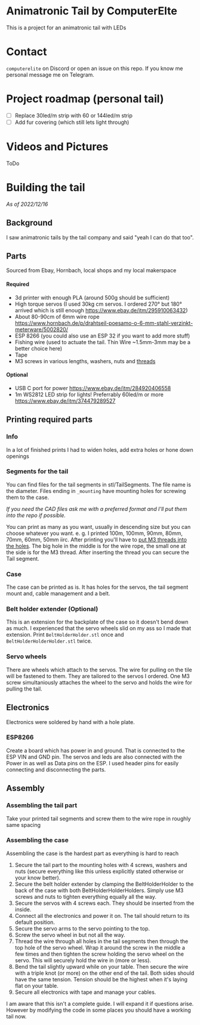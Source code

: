 # Animatronic Tail by ComputerElte
This is a project for an animatronic tail with LEDs

# Contact
`computerelite` on Discord or open an issue on this repo. If you know me personal message me on Telegram.

# Project roadmap (personal tail)
* [ ] Replace 30led/m strip with 60 or 144led/m strip
* [ ] Add fur covering (which still lets light through)

# Videos and Pictures
ToDo 

# Building the tail
*As of 2022/12/16*
## Background
I saw animatronic tails by the tail company and said "yeah I can do that too".

## Parts
Sourced from Ebay, Hornbach, local shops and my local makerspace
#### Required
- 3d printer with enough PLA (around 500g should be sufficient)
- High torque servos (I used 30kg cm servos. I ordered 270° but 180° arrived which is still enough https://www.ebay.de/itm/295910063432)
- About 80-90cm of 6mm wire rope https://www.hornbach.de/p/drahtseil-poesamo-o-6-mm-stahl-verzinkt-meterware/5002820/
- ESP 8266 (you could also use an ESP 32 if you want to add more stuff)
- Fishing wire (used to actuate the tail. Thin Wire ~1.5mm-3mm may be a better choice here)
- Tape
- M3 screws in various lengths, washers, nuts and [threads](https://www.amazon.de/Gewindeeinsatz-Einpressmutter-Gewindebuchsen-Kunststoff-Box-Kunststoffteiledurch/dp/B09B7F2XM3/)

#### Optional
- USB C port for power https://www.ebay.de/itm/284920406558
- 1m WS2812 LED strip for lights! Preferrably 60led/m or more https://www.ebay.de/itm/374479289527

## Printing required parts
### Info
In a lot of finished prints I had to widen holes, add extra holes or hone down openings

### Segments for the tail
You can find files for the tail segments in stl/TailSegments. The file name is the diameter. Files ending in `_mounting` have mounting holes for screwing them to the case.

*If you need the CAD files ask me with a preferred format and I'll put them into the repo if possible.*

You can print as many as you want, usually in descending size but you can choose whatever you want. e. g. I printed 100m, 100mm, 90mm, 80mm, 70mm, 60mm, 50mm iirc.
After printing you'll have to [put M3 threads into the holes](https://www.youtube.com/shorts/iw2qNMok5ok). The big hole in the middle is for the wire rope, the small one at the side is for the M3 thread.
After inserting the thread you can secure the Tail segment.

### Case
The case can be printed as is. It has holes for the servos, the tail segment mount and, cable management and a belt.

### Belt holder extender (Optional)
This is an extension for the backplate of the case so it doesn't bend down as much. I experienced that the servo wheels slid on my ass so I made that extension.
Print `BeltHolderHolder.stl` once and `BeltHolderHolderHolder.stl` twice.

### Servo wheels
There are wheels which attach to the servos. The wire for pulling on the tile will be fastened to them. They are tailored to the servos I ordered.
One M3 screw simultaniously attaches the wheel to the servo and holds the wire for pulling the tail.

## Electronics
Electronics were soldered by hand with a hole plate.

### ESP8266
Create a board which has power in and ground. That is connected to the ESP VIN and GND pin. The servos and leds are also connected with the Power in as well as Data pins on the ESP.
I used header pins for easily connecting and disconnecting the parts.

## Assembly
### Assembling the tail part
Take your printed tail segments and screw them to the wire rope in roughly same spacing

### Assembling the case
Assembling the case is the hardest part as everything is hard to reach

1. Secure the tail part to the mounting holes with 4 screws, washers and nuts (secure everything like this unless explicitly stated otherwise or your know better).
2. Secure the belt holder extender by clamping the BeltHolderHolder to the back of the case with both BeltHolderHolderHolders. Simply use M3 screws and nuts to tighten everything equally all the way.
3. Secure the servos with 4 screws each. They should be inserted from the inside.
4. Connect all the electronics and power it on. The tail should return to its default position.
5. Secure the servo arms to the servo pointing to the top.
6. Screw the servo wheel in but not all the way.
7. Thread the wire through all holes in the tail segments then through the top hole of the servo wheel. Wrap it around the screw in the middle a few times and then tighten the screw holding the servo wheel on the servo.
   This will securely hold the wire in (more or less).
8. Bend the tail slightly upward while on your table. Then secure the wire with a triple knot (or more) on the other end of the tail. Both sides should have the same tension.
   Tension should be the highest when it's laying flat on your table.
9. Secure all electronics with tape and manage your cables.

I am aware that this isn't a complete guide. I will expand it if questions arise. However by modifying the code in some places you should have a working tail now.

